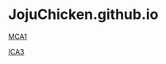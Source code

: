 # JojuChicken.github.io


[MCA1](https://jojuchicken.github.io/MCA1)

[ICA3](https://jojuchicken.github.io/ICA3)
